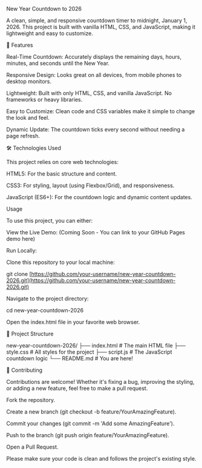 New Year Countdown to 2026

A clean, simple, and responsive countdown timer to midnight, January 1, 2026. This project is built with vanilla HTML, CSS, and JavaScript, making it lightweight and easy to customize.

🚀 Features

Real-Time Countdown: Accurately displays the remaining days, hours, minutes, and seconds until the New Year.

Responsive Design: Looks great on all devices, from mobile phones to desktop monitors.

Lightweight: Built with only HTML, CSS, and vanilla JavaScript. No frameworks or heavy libraries.

Easy to Customize: Clean code and CSS variables make it simple to change the look and feel.

Dynamic Update: The countdown ticks every second without needing a page refresh.

🛠️ Technologies Used

This project relies on core web technologies:

HTML5: For the basic structure and content.

CSS3: For styling, layout (using Flexbox/Grid), and responsiveness.

JavaScript (ES6+): For the countdown logic and dynamic content updates.

Usage

To use this project, you can either:

View the Live Demo: (Coming Soon - You can link to your GitHub Pages demo here)

Run Locally:

Clone this repository to your local machine:

git clone [https://github.com/your-username/new-year-countdown-2026.git](https://github.com/your-username/new-year-countdown-2026.git)


Navigate to the project directory:

cd new-year-countdown-2026


Open the index.html file in your favorite web browser.

📂 Project Structure

new-year-countdown-2026/
├── index.html       # The main HTML file
├── style.css        # All styles for the project
├── script.js        # The JavaScript countdown logic
└── README.md        # You are here!


🤝 Contributing

Contributions are welcome! Whether it's fixing a bug, improving the styling, or adding a new feature, feel free to make a pull request.

Fork the repository.

Create a new branch (git checkout -b feature/YourAmazingFeature).

Commit your changes (git commit -m 'Add some AmazingFeature').

Push to the branch (git push origin feature/YourAmazingFeature).

Open a Pull Request.

Please make sure your code is clean and follows the project's existing style.
